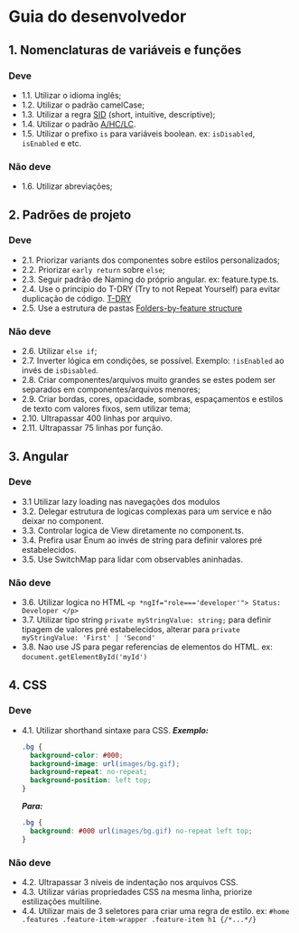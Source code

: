 # Guia do desenvolvedor

## 1. Nomenclaturas de variáveis e funções

### Deve

- 1.1. Utilizar o idioma inglês;
- 1.2. Utilizar o padrão camelCase;
- 1.3. Utilizar a regra [SID](https://github.com/kettanaito/naming-cheatsheet#s-i-d) (short, intuitive, descriptive);
- 1.4. Utilizar o padrão [A/HC/LC](https://github.com/kettanaito/naming-cheatsheet#ahclc-pattern).
- 1.5. Utilizar o prefixo `is` para variáveis boolean. ex: `isDisabled`, `isEnabled` e etc.

### Não deve

- 1.6. Utilizar abreviações;

## 2. Padrões de projeto

### Deve

- 2.1. Priorizar variants dos componentes sobre estilos personalizados;
- 2.2. Priorizar `early return` sobre `else`;
- 2.3. Seguir padrão de Naming do próprio angular. ex: feature.type.ts.
- 2.4. Use o principio do T-DRY (Try to not Repeat Yourself) para evitar duplicação de código. [T-DRY](https://angular.io/guide/styleguide#t-dry-try-to-be-dry)
- 2.5. Use a estrutura de pastas [Folders-by-feature structure](https://angular.io/guide/styleguide#folders-by-feature-structure)

### Não deve

- 2.6. Utilizar `else if`;
- 2.7. Inverter lógica em condições, se possível. Exemplo: `!isEnabled` ao invés de `isDisabled`.
- 2.8. Criar componentes/arquivos muito grandes se estes podem ser separados em componentes/arquivos menores;
- 2.9. Criar bordas, cores, opacidade, sombras, espaçamentos e estilos de texto com valores fixos, sem utilizar tema;
- 2.10. Ultrapassar 400 linhas por arquivo.
- 2.11. Ultrapassar 75 linhas por função.

## 3. Angular

### Deve

- 3.1 Utilizar lazy loading nas navegações dos modulos
- 3.2. Delegar estrutura de logicas complexas para um service e não deixar no component.
- 3.3. Controlar logica de View diretamente no component.ts.
- 3.4. Prefira usar Enum ao invés de string para definir valores pré estabelecidos.
- 3.5. Use SwitchMap para lidar com observables aninhadas.

### Não deve

- 3.6. Utilizar logica no HTML `<p *ngIf="role==='developer'"> Status: Developer </p>`
- 3.7. Utilizar tipo string `private myStringValue: string;` para definir tipagem de valores pré estabelecidos, alterar para `private myStringValue: 'First' | 'Second'`
- 3.8. Nao use JS para pegar referencias de elementos do HTML. ex: `document.getElementById('myId')`

## 4. CSS

### Deve

- 4.1. Utilizar shorthand sintaxe para CSS.
  **_Exemplo:_**

  ```CSS
  .bg {
    background-color: #000;
    background-image: url(images/bg.gif);
    background-repeat: no-repeat;
    background-position: left top;
  }
  ```

  **_Para:_**

  ```CSS
  .bg {
    background: #000 url(images/bg.gif) no-repeat left top;
  }
  ```

### Não deve

- 4.2. Ultrapassar 3 níveis de indentação nos arquivos CSS.
- 4.3. Utilizar várias propriedades CSS na mesma linha, priorize estilizações multiline.
- 4.4. Utilizar mais de 3 seletores para criar uma regra de estilo. ex: `#home .features .feature-item-wrapper .feature-item h1 {/*...*/}`
